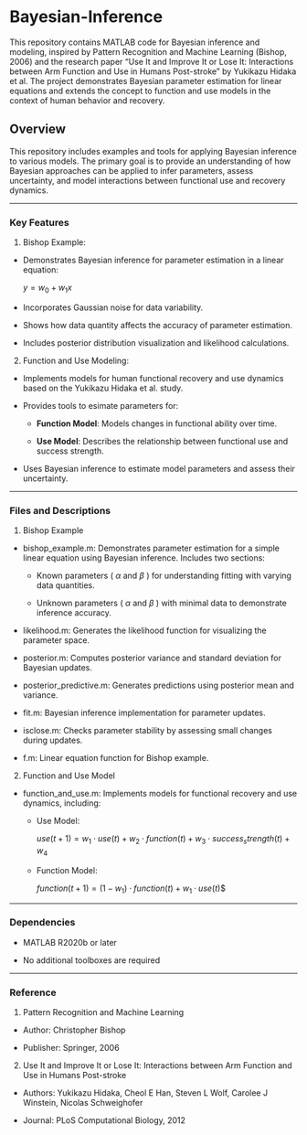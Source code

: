 # Bayesian-Inference

This repository contains MATLAB code for Bayesian inference and modeling, inspired by Pattern Recognition and Machine Learning (Bishop, 2006) and the research paper “Use It and Improve It or Lose It: Interactions between Arm Function and Use in Humans Post-stroke” by Yukikazu Hidaka et al. The project demonstrates Bayesian parameter estimation for linear equations and extends the concept to function and use models in the context of human behavior and recovery.


## Overview

This repository includes examples and tools for applying Bayesian inference to various models. The primary goal is to provide an understanding of how Bayesian approaches can be applied to infer parameters, assess uncertainty, and model interactions between functional use and recovery dynamics.

---

### Key Features

  1. Bishop Example:

 + Demonstrates Bayesian inference for parameter estimation in a linear equation:

   $y = w_0 + w_1x$
   
 + Incorporates Gaussian noise for data variability.

 + Shows how data quantity affects the accuracy of parameter estimation.

 + Includes posterior distribution visualization and likelihood calculations.


  2. Function and Use Modeling:

+ Implements models for human functional recovery and use dynamics based on the Yukikazu Hidaka et al. study.

+ Provides tools to esimate parameters for:
    + **Function Model**: Models changes in functional ability over time.
 
    + **Use Model**: Describes the relationship between functional use and success strength.
 
+ Uses Bayesian inference to estimate model parameters and assess their uncertainty.

---

### Files and Descriptions

1. Bishop Example

+ bishop_example.m: Demonstrates parameter estimation for a simple linear equation using Bayesian inference. Includes two sections:

	+ Known parameters ( $\alpha$  and  $\beta$ ) for understanding fitting with varying data quantities.

	+ Unknown parameters ( $\alpha$  and  $\beta$ ) with minimal data to demonstrate inference accuracy.

+ likelihood.m: Generates the likelihood function for visualizing the parameter space.

+ posterior.m: Computes posterior variance and standard deviation for Bayesian updates.

+ posterior_predictive.m: Generates predictions using posterior mean and variance.

+ fit.m: Bayesian inference implementation for parameter updates.

+ isclose.m: Checks parameter stability by assessing small changes during updates.

+ f.m: Linear equation function for Bishop example.

2. Function and Use Model

+ function_and_use.m: Implements models for functional recovery and use dynamics, including:

	+ Use Model:
 
		$use(t+1) = w_1 \cdot use(t) + w_2 \cdot function(t) + w_3 \cdot success_strength(t) + w_4$

	+ Function Model:
 
 		$function(t+1) = (1 - w_1) \cdot function(t) + w_1 \cdot use(t)$$

---

### Dependencies

+ MATLAB R2020b or later

+ No additional toolboxes are required

---

### Reference

1. Pattern Recognition and Machine Learning

+ Author: Christopher Bishop

+ Publisher: Springer, 2006

2. Use It and Improve It or Lose It: Interactions between Arm Function and Use in Humans Post-stroke

+ Authors: Yukikazu Hidaka, Cheol E Han, Steven L Wolf, Carolee J Winstein, Nicolas Schweighofer

+ Journal: PLoS Computational Biology, 2012
